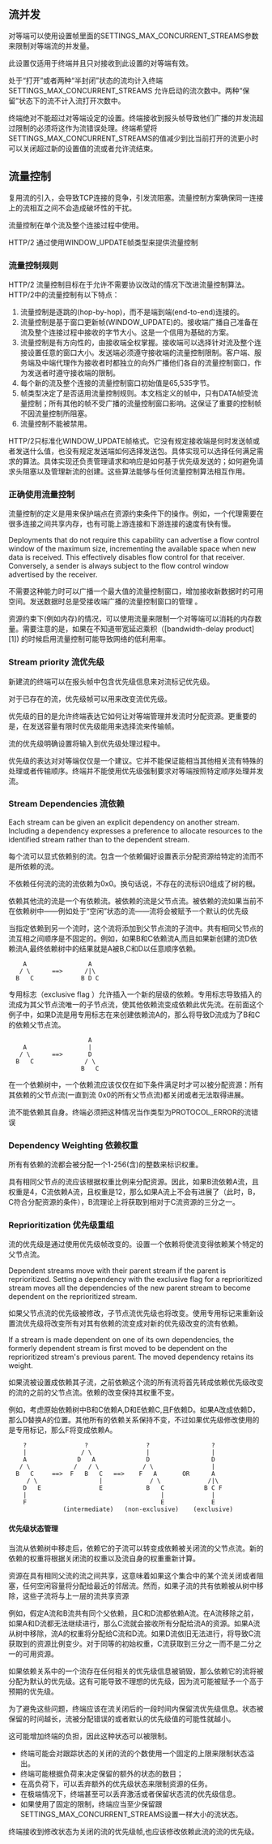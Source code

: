 ##  流并发

 
对等端可以使用设置帧里面的SETTINGS_MAX_CONCURRENT_STREAMS参数来限制对等端流的并发量。

此设置仅适用于终端并且只对接收到此设置的对等端有效。

处于“打开”或者两种“半封闭”状态的流均计入终端SETTINGS_MAX_CONCURRENT_STREAMS 允许启动的流次数中。两种“保留”状态下的流不计入流打开次数中。

终端绝对不能超过对等端设定的设置。终端接收到报头帧导致他们广播的并发流超过限制的必须将这作为流错误处理。终端希望将SETTINGS_MAX_CONCURRENT_STREAMS的值减少到比当前打开的流更小时可以关闭超过新的设置值的流或者允许流结束。

## 流量控制

复用流的引入，会导致TCP连接的竞争，引发流阻塞。流量控制方案确保同一连接上的流相互之间不会造成破坏性的干扰。

流量控制在单个流及整个连接过程中使用。

HTTP/2 通过使用WINDOW_UPDATE帧类型来提供流量控制

### 流量控制规则

HTTP/2 流量控制目标在于允许不需要协议改动的情况下改进流量控制算法。HTTP/2中的流量控制有以下特点：

 1. 流量控制是逐跳的(hop-by-hop)，而不是端到端(end-to-end)连接的。
 2. 流量控制是基于窗口更新帧(WINDOW_UPDATE)的。接收端广播自己准备在流及整个连接过程中接收的字节大小。这是一个信用为基础的方案。
 3. 流量控制是有方向性的，由接收端全权掌握。接收端可以选择针对流及整个连接设置任意的窗口大小。发送端必须遵守接收端的流量控制限制。客户端、服务端及中端代理作为接收者时都独立的向外广播他们各自的流量控制窗口，作为发送者时遵守接收端的限制。
 4. 每个新的流及整个连接的流量控制窗口初始值是65,535字节。
 5. 帧类型决定了是否适用流量控制规则。本文档定义的帧中，只有DATA帧受流量控制；所有其他的帧不受广播的流量控制窗口影响。这保证了重要的控制帧不因流量控制所阻塞。
 6. 流量控制不能被禁用。

HTTP/2只标准化WINDOW_UPDATE帧格式。它没有规定接收端是何时发送帧或者发送什么值，也没有规定发送端如何选择发送包。具体实现可以选择任何满足需求的算法。具体实现还负责管理请求和响应是如何基于优先级发送的；如何避免请求头阻塞以及管理新流的创建。这些算法能够与任何流量控制算法相互作用。

### 正确使用流量控制


流量控制的定义是用来保护端点在资源约束条件下的操作。例如，一个代理需要在很多连接之间共享内存，也有可能上游连接和下游连接的速度有快有慢。

Deployments that do not require this capability can advertise a flow control window of the maximum size, incrementing the available space when new data is received. This effectively disables flow control for that receiver. Conversely, a sender is always subject to the flow control window advertised by the receiver.

不需要这种能力时可以广播一个最大值的流量控制窗口，增加接收新数据时的可用空间。发送数据时总是受接收端广播的流量控制窗口的管理 。


资源约束下(例如内存)的情况，可以使用流量来限制一个对等端可以消耗的内存数量。需要注意的是，如果在不知道带宽延迟乘积（[bandwidth-delay product][1]) 的时候启用流量控制可能导致网络的低利用率。



###  Stream priority 流优先级

新建流的终端可以在报头帧中包含优先级信息来对流标记优先级。

对于已存在的流，优先级帧可以用来改变流优先级。

优先级的目的是允许终端表达它如何让对等端管理并发流时分配资源。更重要的是，在发送容量有限时优先级能用来选择流来传输帧。

流的优先级明确设置将输入到优先级处理过程中。

优先级的表达对对等端仅仅是一个建议。它并不能保证能相当其他相关流有特殊的处理或者传输顺序。终端并不能使用优先级强制要求对等端按照特定顺序处理并发流。

### Stream Dependencies 流依赖

Each stream can be given an explicit dependency on another stream. Including a dependency expresses a preference to allocate resources to the identified stream rather than to the dependent stream.

每个流可以显式依赖别的流。包含一个依赖偏好设置表示分配资源给特定的流而不是所依赖的流。

不依赖任何流的流的流依赖为0x0。换句话说，不存在的流标识0组成了树的根。

依赖其他流的流是一个有依赖流。被依赖的流是父节点流。被依赖的流如果当前不在依赖树中——例如处于“空闲”状态的流——流将会被赋予一个默认的优先级 


当指定依赖到另一个流时，这个流将添加到父节点流的子流中。共有相同父节点的流互相之间顺序是不固定的。例如，如果B和C依赖流A,而且如果新创建的流D依赖流A,最终依赖树中的结果就是A被B,C和D以任意顺序依赖。

```
    A                 A
   / \      ==>      /|\
  B   C             B D C
```

专用标志（exclusive flag ）允许插入一个新的层级的依赖。专用标志导致插入的流成为其父节点流唯一的子节点流，使其他依赖流变成依赖此优先流。在前面这个例子中，如果D流是用专用标志在来创建依赖流A的，那么将导致D流成为了B和C的依赖父节点流。

```
                      A
    A                 |
   / \      ==>       D
  B   C              / \
                    B   C
```

在一个依赖树中，一个依赖流应该仅仅在如下条件满足时才可以被分配资源：所有其依赖的父节点流(一直到流 0x0的所有父节点流)都关闭或者无法取得进展。


流不能依赖其自身。终端必须把这种情况当作类型为PROTOCOL_ERROR的流错误 

### Dependency Weighting 依赖权重

所有有依赖的流都会被分配一个1-256(含)的整数来标识权重。


具有相同父节点的流应该根据权重比例来分配资源。因此，如果B流依赖A流，且权重是4，C流依赖A流，且权重是12，那么如果A流上不会有进展了（此时，B，C符合分配资源的条件），B流理论上将获取到相对于C流资源的三分之一。

### Reprioritization  优先级重组

流的优先级是通过使用优先级帧改变的。设置一个依赖将使流变得依赖某个特定的父节点流。

Dependent streams move with their parent stream if the parent is reprioritized. Setting a dependency with the exclusive flag for a reprioritized stream moves all the dependencies of the new parent stream to become dependent on the reprioritized stream.

如果父节点流的优先级被修改，子节点流优先级也将改变。使用专用标记来重新设置流优先级将改变所有对其有依赖的流变成对新的优先级改变的流有依赖。

If a stream is made dependent on one of its own dependencies, the formerly dependent stream is first moved to be dependent on the reprioritized stream's previous parent. The moved dependency retains its weight.

如果流被设置成依赖其子流，之前依赖这个流的所有流将首先转成依赖优先级改变的流的之前的父节点流。依赖的改变保持其权重不变。

例如，考虑原始依赖树中B和C依赖A,D和E依赖C,且F依赖D。如果A改成依赖D，那么D替换A的位置。其他所有的依赖关系保持不变，不过如果优先级修改使用的是专用标记，那么F将变成依赖A。

```
    ?                ?                ?                 ?
    |               / \               |                 |
    A              D   A              D                 D
   / \            /   / \            / \                |
  B   C     ==>  F   B   C   ==>    F   A       OR      A
     / \                 |             / \             /|\
    D   E                E            B   C           B C F
    |                                     |             |
    F                                     E             E
               (intermediate)   (non-exclusive)    (exclusive)
```

#### 优先级状态管理


当流从依赖树中移走后，依赖它的子流可以转变成依赖被关闭流的父节点流。新的依赖的权重将根据关闭流的权重以及流自身的权重重新计算。

资源在具有相同父流的流之间共享，这意味着如果这个集合中的某个流关闭或者阻塞，任何空闲容量将分配给最近的邻居流。然而，如果子流的共有依赖被从树中移除，这些子流将与上一层的流共享资源

例如，假定A流和B流共有同个父依赖，且C和D流都依赖A流。在A流移除之前，如果A和D流都无法继续进行，那么C流就会接收所有分配给流A的资源。如果A流从树中移除，流A的权重将分配给C流和D流。如果D流依旧无法进行，将导致C流获取到的资源比例变少。对于同等的初始权重，C流获取到三分之一而不是二分之一的可用资源。

如果依赖关系中的一个流存在任何相关的优先级信息被销毁，那么依赖它的流将被分配为默认的优先级。这有可能导致不理想的优先级，因为流可能被赋予一个高于预期的优先级。

为了避免这些问题，终端应该在流关闭后的一段时间内保留流优先级信息。状态被保留的时间越长，流被分配错误的或者默认的优先级值的可能性就越小。

这可能增加终端的负担，因此这种状态可以被限制。

 - 终端可能会对跟踪状态的关闭的流的个数使用一个固定的上限来限制状态溢出。
 -  终端可能根据负荷来决定保留的额外的状态的数目；
 - 在高负荷下，可以丢弃额外的优先级状态来限制资源的任务。
 - 在极端情况下，终端甚至可以丢弃激活或者保留状态流的优先级信息。
 - 如果使用了固定的限制，终端应当至少保留跟SETTINGS_MAX_CONCURRENT_STREAMS设置一样大小的流状态。


终端接收到修改状态为关闭的流的优先级帧,也应该修改依赖此流的流的优先级。